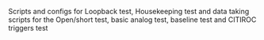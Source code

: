 Scripts and configs for Loopback test, Housekeeping test and data taking scripts for the Open/short test, basic analog test, baseline test and CITIROC triggers test
